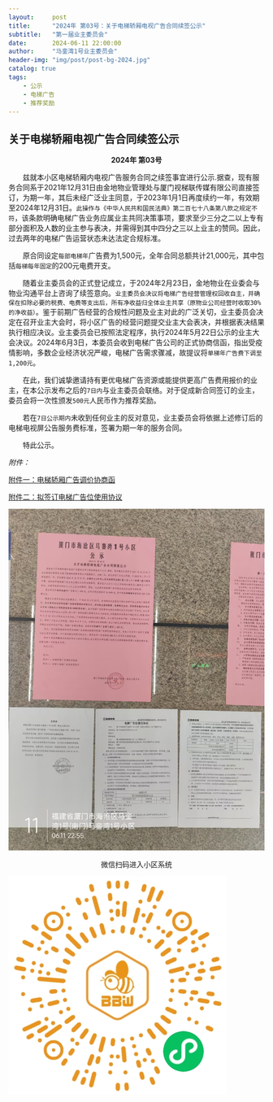 ```yaml
---
layout:     post
title:      "2024年 第03号：关于电梯轿厢电视广告合同续签公示"
subtitle:   "第一届业主委员会"
date:       2024-06-11 22:00:00
author:     "马銮湾1号业主委员会"
header-img: "img/post/post-bg-2024.jpg"
catalog: true
tags:
    - 公示
    - 电梯广告
    - 推荐奖励
---
```




## 关于电梯轿厢电视广告合同续签公示

<center><strong>2024年 第03号</strong></center>

&emsp;&emsp;兹就本小区电梯轿厢内电视广告服务合同之续签事宜进行公示.据查，现有服务合同系于2021年12月31日由金地物业管理处与厦门视梯联传媒有限公司直接签订，为期一年，其后未经广泛业主同意，于2023年1月1日再度续约一年，有效期至2024年12月31日。`此操作与《中华人民共和国民法典》第二百七十八条第八款之规定不符`，该条款明确电梯广告业务应属业主共同决策事项，要求至少三分之二以上专有部分面积及人数的业主参与表决，并需得到其中四分之三以上业主的赞同。因此，过去两年的电梯广告运营状态未达法定合规标准。

&emsp;&emsp;原合同设定`每部电梯年`广告费为1,500元，全年合同总额共计21,000元，其中包括`每梯每年固定`的200元电费开支。

&emsp;&emsp;随着业主委员会的正式登记成立，于2024年2月23日，金地物业在业委会与物业沟通平台上咨询了续签意向。`业主委员会决议将电梯广告经营管理权回收自主，并确保在扣除必要的税费、电费等支出后，所有净收益归全体业主共享（原物业公司经营时收取30%的净收益）`。鉴于前期广告经营的合规性问题及业主对此的广泛关切，业主委员会决定在召开业主大会时，将小区广告的经营问题提交业主大会表决，并根据表决结果执行相应决议。业主委员会已按照法定程序，执行2024年5月22日公示的业主大会决议。2024年6月3日，本委员会收到电梯广告公司的正式协商信函，指出受疫情影响，多数企业经济状况严峻，电梯广告需求骤减，故提议将`单梯年广告费下调至1,200元`。

&emsp;&emsp;在此，我们诚挚邀请持有更优电梯广告资源或能提供更高广告费用报价的业主，在本公示发布之后的`7日内`与业主委员会联络。对于促成新合同签订的业主，委员会将一次性颁发`500元`人民币作为推荐奖励。

&emsp;&emsp;若在`7日公示期内`未收到任何业主的反对意见，业主委员会将依据上述修订后的电梯电视屏公告服务费标准，签署为期一年的服务合同。

&emsp;&emsp;特此公示。

<em>附件：</em>

[附件一：电梯轿厢广告调价协商函](https://drive.weixin.qq.com/s?k=ALIArAcrAFkmyTLkI0) 

[附件二：拟签订电梯广告位使用协议](https://drive.weixin.qq.com/s?k=ALIArAcrAFkMiYVemf) 


![](\img\in-post\2024-6-11-公示实景.jpg)

<center>微信扫码进入小区系统</center>

![](\img\in-post\蜂窝智家.jpg)
